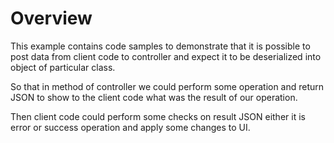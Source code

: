 # Overview
This example contains code samples to demonstrate that it is possible to post data from client code to controller and expect it to be deserialized into object of particular class. 

So that in method of controller we could perform some operation and return JSON to show to the client code what was the result of our operation.

Then client code could perform some checks on result JSON either it is error or success operation and apply some changes to UI.
